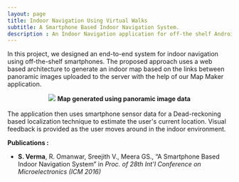 ```yaml
---
layout: page
title: Indoor Navigation Using Virtual Walks
subtitle: A Smartphone Based Indoor Navigation System. 
description : An Indoor Navigation application for off-the shelf Android smartphones. The application is supported by an easy to use web frontend for creating indoor maps and providing a set of Points of Interest for Localization and Navigation. [Publications Inside]
---
```


In this project, we designed an end-to-end system for indoor navigation using off-the-shelf smartphones. The proposed approach uses a web based architecture to generate an indoor map based on the links between panoramic images uploaded to the server with the help of our Map Maker application. 

<center> 
	<img src="{{ site.url }}/assets/portfolio/shortestPath.png"/>
	<strong>
		Map generated using panoramic image data
	</strong>
</center>

<br/>
The application then uses smartphone sensor data for a Dead-reckoning based localization technique to estimate the user's current location. Visual feedback is provided as the user moves around in the indoor environment. 

<strong>Publications : </strong>

* <strong>S. Verma</strong>, R. Omanwar, Sreejith V., Meera GS., “A Smartphone Based Indoor Navigation System” in <i>Proc. of 28th Int'l
Conference on Microelectronics (ICM 2016) </i> <br/>

